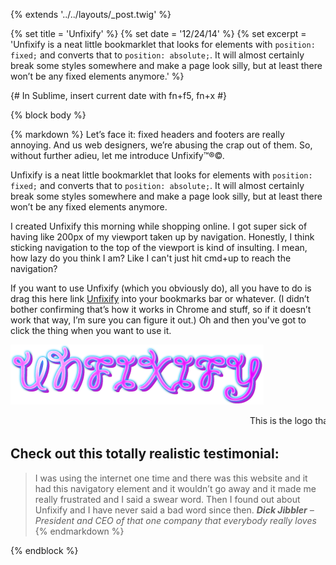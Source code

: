 {% extends '../../layouts/_post.twig' %}

{% set title = 'Unfixify' %}
{% set date = '12/24/14' %}
{% set excerpt = 'Unfixify is a neat little bookmarklet that looks for elements with `position: fixed;` and converts that to `position: absolute;`. It will almost certainly break some styles somewhere and make a page look silly, but at least there won’t be any fixed elements anymore.' %}

{# In Sublime, insert current date with fn+f5, fn+x #}

{% block body %}

{% markdown %}
Let’s face it: fixed headers and footers are really annoying. And us web designers, we’re abusing the crap out of them. So, without further adieu, let me introduce Unfixify™®©.

Unfixify is a neat little bookmarklet that looks for elements with `position: fixed;` and converts that to `position: absolute;`. It will almost certainly break some styles somewhere and make a page look silly, but at least there won’t be any fixed elements anymore.

I created Unfixify this morning while shopping online. I got super sick of having like 200px of my viewport taken up by navigation. Honestly, I think sticking navigation to the top of the viewport is kind of insulting. I mean, how lazy do you think I am? Like I can't just hit cmd+up to reach the navigation?

If you want to use Unfixify (which you obviously do), all you have to do is drag this here link <a title="Seriously, you should do this." href="javascript:(function()%7B%09document.body.appendChild(document.createElement('script')).src='http://himynameisandrew.com/unfixify/unfixify.js';%7D)();">Unfixify</a> into your bookmarks bar or whatever. (I didn’t bother confirming that’s how it works in Chrome and stuff, so if it doesn’t work that way, I’m sure you can figure it out.) Oh and then you've got to click the thing when you want to use it.

![Looking at the Unfixify logo is like staring into the eyes of the most beautiful rainbow](/assets/img/blog/unfixify_cute_logo_QT.png)

<p><marquee>This is the logo that I designed for Unfixify using Photoshop CS5. I think it’s really cute and simple.</marquee></p>

## Check out this totally realistic testimonial:

> I was using the internet one time and there was this website and it had this navigatory element and it wouldn’t go away and it made me really frustrated and I said a swear word. Then I found out about Unfixify and I have never said a bad word since then.
<cite>**Dick Jibbler** – President and CEO of that one company that everybody really loves</cite>
{% endmarkdown %}

{% endblock %}